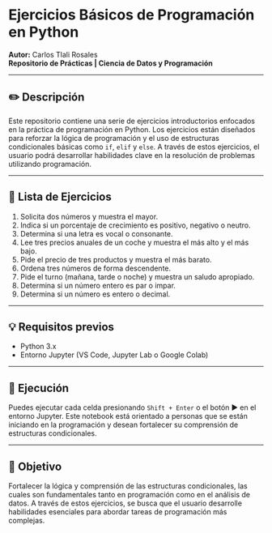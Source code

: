 # Ejercicios Básicos de Programación en Python  
**Autor:** Carlos Tlali Rosales  
**Repositorio de Prácticas | Ciencia de Datos y Programación**

---

## ✏️ Descripción
Este repositorio contiene una serie de ejercicios introductorios enfocados en la práctica de programación en Python. Los ejercicios están diseñados para reforzar la lógica de programación y el uso de estructuras condicionales básicas como `if`, `elif` y `else`. A través de estos ejercicios, el usuario podrá desarrollar habilidades clave en la resolución de problemas utilizando programación.

---

## 📌 Lista de Ejercicios

1. Solicita dos números y muestra el mayor.
2. Indica si un porcentaje de crecimiento es positivo, negativo o neutro.
3. Determina si una letra es vocal o consonante.
4. Lee tres precios anuales de un coche y muestra el más alto y el más bajo.
5. Pide el precio de tres productos y muestra el más barato.
6. Ordena tres números de forma descendente.
7. Pide el turno (mañana, tarde o noche) y muestra un saludo apropiado.
8. Determina si un número entero es par o impar.
9. Determina si un número es entero o decimal.

---

## 💡 Requisitos previos
- Python 3.x
- Entorno Jupyter (VS Code, Jupyter Lab o Google Colab)

---

## 🚀 Ejecución
Puedes ejecutar cada celda presionando `Shift + Enter` o el botón ▶️ en el entorno Jupyter. Este notebook está orientado a personas que se están iniciando en la programación y desean fortalecer su comprensión de estructuras condicionales.

---

## 🧠 Objetivo
Fortalecer la lógica y comprensión de las estructuras condicionales, las cuales son fundamentales tanto en programación como en el análisis de datos. A través de estos ejercicios, se busca que el usuario desarrolle habilidades esenciales para abordar tareas de programación más complejas.
